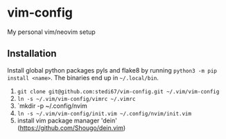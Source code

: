 # vim-config
My personal vim/neovim setup

## Installation

Install global python packages pyls and flake8 by running `python3 -m pip install <name>`. The binaries end up in `~/.local/bin`.

1. `git clone git@github.com:stedi67/vim-config.git ~/.vim/vim-config`
2. `ln -s ~/.vim/vim-config/vimrc ~/.vimrc`
3. `mkdir -p ~/.config/nvim
4. `ln -s ~/.vim/vim-config/init.vim ~/.config/nvim/init.vim`
5. install vim package manager 'dein' (https://github.com/Shougo/dein.vim)
